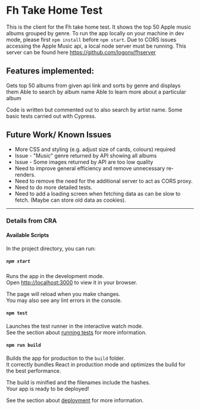 # Fh Take Home Test

This is the client for the Fh take home test. It shows the top 50 Apple music albums grouped by genre. To run the app locally on your machine in dev mode, please first `npm install` before `npm start`. Due to CORS issues accessing the Apple Music api, a local node server must be running. This server can be found here https://github.com/logonv/fhserver


## Features implemented:

Gets top 50 albums from given api link and sorts by genre and displays them
Able to search by album name
Able to learn more about a particular album

Code is written but commented out to also search by artist name.
Some basic tests carried out with Cypress.

## Future Work/ Known Issues
* More CSS and styling (e.g. adjust size of cards, colours) required
* Issue - "Music" genre returned by API showing all albums
* Issue - Some images returned by API are too low quality
* Need to improve general efficiency and remove unnecessary re-renders.
* Need to remove the need for the additional server to act as CORS proxy.
* Need to do more detailed tests.
* Need to add a loading screen when fetching data as can be slow to fetch. (Maybe can store old data as cookies).


*******
### Details from CRA

#### Available Scripts

In the project directory, you can run:

##### `npm start`

Runs the app in the development mode.\
Open [http://localhost:3000](http://localhost:3000) to view it in your browser.

The page will reload when you make changes.\
You may also see any lint errors in the console.

#### `npm test`

Launches the test runner in the interactive watch mode.\
See the section about [running tests](https://facebook.github.io/create-react-app/docs/running-tests) for more information.

#### `npm run build`

Builds the app for production to the `build` folder.\
It correctly bundles React in production mode and optimizes the build for the best performance.

The build is minified and the filenames include the hashes.\
Your app is ready to be deployed!

See the section about [deployment](https://facebook.github.io/create-react-app/docs/deployment) for more information.

